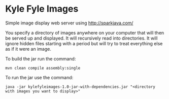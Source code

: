 # Kyle Fyle Images
Simple image display web server using http://sparkjava.com/

You specify a directory of images anywhere on your computer that will then be served up and displayed.  It will recursively read into directories. It will ignore hidden files starting with a period but will try to treat everything else as if it were an image.

To build the jar run the command:
```
mvn clean compile assembly:single
```

To run the jar use the command:
```
java -jar kylefyleimages-1.0-jar-with-dependencies.jar "<directory with images you want to display>"
```
